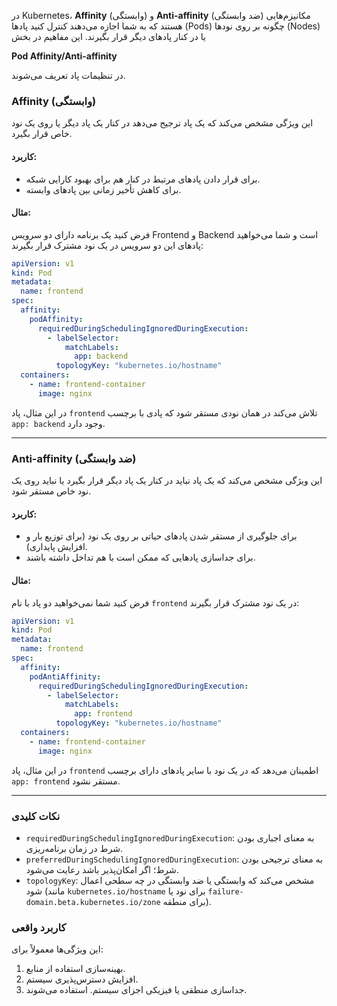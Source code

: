 در Kubernetes، **Affinity** (وابستگی) و **Anti-affinity** (ضد وابستگی) مکانیزم‌هایی هستند که به شما اجازه می‌دهند کنترل کنید پادها (Pods) چگونه بر روی نودها (Nodes) یا در کنار پادهای دیگر قرار بگیرند. این مفاهیم در بخش

**Pod Affinity/Anti-affinity** 

در تنظیمات پاد تعریف می‌شوند.

### **Affinity (وابستگی)**

این ویژگی مشخص می‌کند که یک پاد ترجیح می‌دهد در کنار یک پاد دیگر یا روی یک نود خاص قرار بگیرد. 

#### کاربرد:
- برای قرار دادن پادهای مرتبط در کنار هم برای بهبود کارایی شبکه.
- برای کاهش تأخیر زمانی بین پادهای وابسته.

#### مثال:
فرض کنید یک برنامه دارای دو سرویس Frontend و Backend است و شما می‌خواهید پادهای این دو سرویس در یک نود مشترک قرار بگیرند:

```yaml
apiVersion: v1
kind: Pod
metadata:
  name: frontend
spec:
  affinity:
    podAffinity:
      requiredDuringSchedulingIgnoredDuringExecution:
        - labelSelector:
            matchLabels:
              app: backend
          topologyKey: "kubernetes.io/hostname"
  containers:
    - name: frontend-container
      image: nginx
```

در این مثال، پاد `frontend` تلاش می‌کند در همان نودی مستقر شود که پادی با برچسب `app: backend` وجود دارد.

---

### **Anti-affinity (ضد وابستگی)**
این ویژگی مشخص می‌کند که یک پاد نباید در کنار یک پاد دیگر قرار بگیرد یا نباید روی یک نود خاص مستقر شود.

#### کاربرد:
- برای جلوگیری از مستقر شدن پادهای حیاتی بر روی یک نود (برای توزیع بار و افزایش پایداری).
- برای جداسازی پادهایی که ممکن است با هم تداخل داشته باشند.

#### مثال:
فرض کنید شما نمی‌خواهید دو پاد با نام `frontend` در یک نود مشترک قرار بگیرند:

```yaml
apiVersion: v1
kind: Pod
metadata:
  name: frontend
spec:
  affinity:
    podAntiAffinity:
      requiredDuringSchedulingIgnoredDuringExecution:
        - labelSelector:
            matchLabels:
              app: frontend
          topologyKey: "kubernetes.io/hostname"
  containers:
    - name: frontend-container
      image: nginx
```

در این مثال، پاد `frontend` اطمینان می‌دهد که در یک نود با سایر پادهای دارای برچسب `app: frontend` مستقر نشود.

---

### **نکات کلیدی**
- `requiredDuringSchedulingIgnoredDuringExecution`: به معنای اجباری بودن شرط در زمان برنامه‌ریزی.
- `preferredDuringSchedulingIgnoredDuringExecution`: به معنای ترجیحی بودن شرط؛ اگر امکان‌پذیر باشد رعایت می‌شود.
- `topologyKey`: مشخص می‌کند که وابستگی یا ضد وابستگی در چه سطحی اعمال شود (مانند `kubernetes.io/hostname` برای نود یا `failure-domain.beta.kubernetes.io/zone` برای منطقه).

### کاربرد واقعی
این ویژگی‌ها معمولاً برای:
1. بهینه‌سازی استفاده از منابع.
2. افزایش دسترس‌پذیری سیستم.
3. جداسازی منطقی یا فیزیکی اجزای سیستم.
استفاده می‌شوند.
